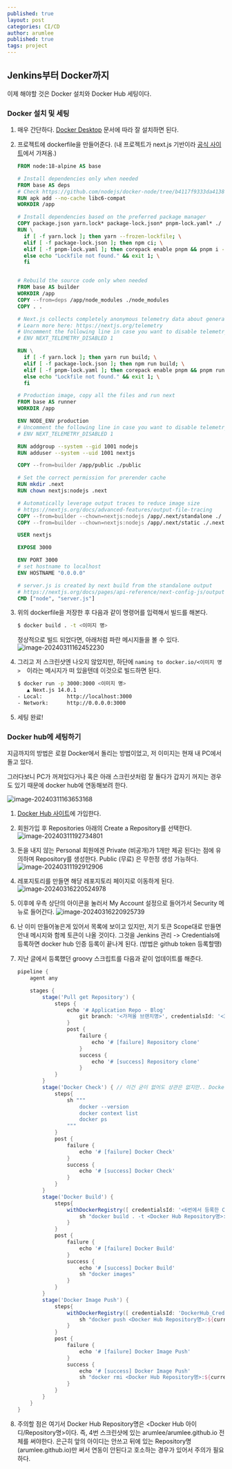 ```yaml
---
published: true
layout: post
categories: CI/CD
author: arumlee
published: true
tags: project
---
```


## Jenkins부터 Docker까지

이제 해야할 것은 Docker 설치와 Docker Hub 세팅이다.

### Docker 설치 및 세팅
1. 매우 간단하다. [Docker Desktop](https://www.docker.com/products/docker-desktop/) 문서에 따라 잘 설치하면 된다.

2. 프로젝트에 dockerfile을 만들어준다. (내 프로젝트가 next.js 기반이라 [공식 사이트](https://github.com/vercel/next.js/blob/canary/examples/with-docker/Dockerfile)에서 가져옴.)
   ```dockerfile
   FROM node:18-alpine AS base
   
   # Install dependencies only when needed
   FROM base AS deps
   # Check https://github.com/nodejs/docker-node/tree/b4117f9333da4138b03a546ec926ef50a31506c3#nodealpine to understand why libc6-compat might be needed.
   RUN apk add --no-cache libc6-compat
   WORKDIR /app
   
   # Install dependencies based on the preferred package manager
   COPY package.json yarn.lock* package-lock.json* pnpm-lock.yaml* ./
   RUN \
     if [ -f yarn.lock ]; then yarn --frozen-lockfile; \
     elif [ -f package-lock.json ]; then npm ci; \
     elif [ -f pnpm-lock.yaml ]; then corepack enable pnpm && pnpm i --frozen-lockfile; \
     else echo "Lockfile not found." && exit 1; \
     fi
   
   
   # Rebuild the source code only when needed
   FROM base AS builder
   WORKDIR /app
   COPY --from=deps /app/node_modules ./node_modules
   COPY . .
   
   # Next.js collects completely anonymous telemetry data about general usage.
   # Learn more here: https://nextjs.org/telemetry
   # Uncomment the following line in case you want to disable telemetry during the build.
   # ENV NEXT_TELEMETRY_DISABLED 1
   
   RUN \
     if [ -f yarn.lock ]; then yarn run build; \
     elif [ -f package-lock.json ]; then npm run build; \
     elif [ -f pnpm-lock.yaml ]; then corepack enable pnpm && pnpm run build; \
     else echo "Lockfile not found." && exit 1; \
     fi
   
   # Production image, copy all the files and run next
   FROM base AS runner
   WORKDIR /app
   
   ENV NODE_ENV production
   # Uncomment the following line in case you want to disable telemetry during runtime.
   # ENV NEXT_TELEMETRY_DISABLED 1
   
   RUN addgroup --system --gid 1001 nodejs
   RUN adduser --system --uid 1001 nextjs
   
   COPY --from=builder /app/public ./public
   
   # Set the correct permission for prerender cache
   RUN mkdir .next
   RUN chown nextjs:nodejs .next
   
   # Automatically leverage output traces to reduce image size
   # https://nextjs.org/docs/advanced-features/output-file-tracing
   COPY --from=builder --chown=nextjs:nodejs /app/.next/standalone ./
   COPY --from=builder --chown=nextjs:nodejs /app/.next/static ./.next/static
   
   USER nextjs
   
   EXPOSE 3000
   
   ENV PORT 3000
   # set hostname to localhost
   ENV HOSTNAME "0.0.0.0"
   
   # server.js is created by next build from the standalone output
   # https://nextjs.org/docs/pages/api-reference/next-config-js/output
   CMD ["node", "server.js"]
   ```
3. 위의 dockerfile을 저장한 후 다음과 같이 명령어를 입력해서 빌드를 해본다.
   ```bash
   $ docker build . -t <이미지 명> 
   ```
   정상적으로 빌드 되었다면, 아래처럼 파란 메시지들을 볼 수 있다.
   ![image-20240311162452230](https://raw.githubusercontent.com/arumlee/arumlee.github.io/main/_posts/2024-03-10-CICD-%EA%B5%AC%EC%B6%95-3/image-20240311162452230.png)
4. 그리고 저 스크린샷엔 나오지 않았지만, 하단에 `naming to docker.io/<이미지 명>  `이라는 메시지가 떠 있을텐데 이것으로 빌드하면 된다.
   ```bash
   $ docker run -p 3000:3000 <이미지 명>
      ▲ Next.js 14.0.1
   - Local:        http://localhost:3000
   - Network:      http://0.0.0.0:3000
   ```
5. 세팅 완료!

### Docker hub에 세팅하기

지금까지의 방법은 로컬 Docker에서 돌리는 방법이었고, 저 이미지는 현재 내 PC에서 돌고 있다.

그러다보니 PC가 꺼져있다거나 혹은 아래 스크린샷처럼 잘 돌다가 갑자기 꺼지는 경우도 있기 때문에 docker hub에 연동해보려 한다.

![image-20240311163653168](https://raw.githubusercontent.com/arumlee/arumlee.github.io/main/_posts/2024-03-10-CICD-%EA%B5%AC%EC%B6%95-3/image-20240311163653168.png)

1. [Docker Hub 사이트](https://hub.docker.com/)에 가입한다.
2. 회원가입 후 Repositories 아래의 Create a Repository를 선택한다.
   ![image-20240311192734801](https://raw.githubusercontent.com/arumlee/arumlee.github.io/main/_posts/2024-03-10-CICD-%EA%B5%AC%EC%B6%95-3/image-20240311192734801.png)
3. 돈을 내지 않는 Personal 회원에겐 Private (비공개)가 1개만 제공 된다는 점에 유의하며 Repository를 생성한다. Public (무료) 은 무한정 생성 가능하다.
   ![image-20240311192912906](https://raw.githubusercontent.com/arumlee/arumlee.github.io/main/_posts/2024-03-10-CICD-%EA%B5%AC%EC%B6%95-3/image-20240311192912906.png)
4. 레포지토리를 만들면 해당 레포지토리 페이지로 이동하게 된다.
   ![image-20240316220524978](https://github.com/arumlee/arumlee.github.io/blob/develop/_posts/images/image-20240316220524978.png?raw=true)
5. 이후에 우측 상단의 아이콘을 눌러서 My Account 설정으로 들어가서 Security 메뉴로 들어간다.
   ![image-20240316220925739](https://github.com/arumlee/arumlee.github.io/blob/develop/_posts/images/image-20240316220925739.png?raw=true)
6. 난 이미 만들어놓은게 있어서 목록에 보이고 있지만, 저기 토큰 Scope대로 만들면 안내 메시지와 함께 토큰이 나올 것이다.
   그것을 Jenkins 관리 -> Credentials에 등록하면 docker hub 인증 등록이 끝나게 된다. (방법은 github token 등록할땡)
7. 지난 글에서 등록했던 groovy 스크립트를 다음과 같이 업데이트를 해준다.
   ```groovy
   pipeline {
       agent any
   
       stages {
           stage('Pull get Repository') {
               steps {
                   echo '# Application Repo - Blog'
                       git branch: '<가져올 브랜치명>', credentialsId: '<3번에서 쓴 credential ID>', url: '<연동할 git 주소: .git으로 끝남>'
                   }
                   post {
                       failure {
                           echo '# [failure] Repository clone'
                       }
                       success {
                           echo '# [success] Repository clone'
                       }
               }
           }
           stage('Docker Check') { // 이건 굳이 없어도 상관은 없지만.. Docker 정상 작동 체크용도
               steps{
                   sh """
                       docker --version
                       docker context list
                       docker ps
                   """
               }
               post {
                   failure {
                       echo '# [failure] Docker Check'
                   }
                   success {
                       echo '# [success] Docker Check'
                   }
               }
           }
           stage('Docker Build') {
               steps{
                   withDockerRegistry([ credentialsId: '<6번에서 등록한 Credential 이름>', url: "https://index.docker.io/v1/" ]) {
                       sh "docker build . -t <Docker Hub Repository명>:${currentBuild.number}"
                   }
               }
               post {
                   failure {
                       echo '# [failure] Docker Build'
                   }
                   success {
                       echo '# [success] Docker Build'
                       sh "docker images"
                   }
               }
           }
           stage('Docker Image Push') {
               steps{
                   withDockerRegistry([ credentialsId: 'DockerHub_Credential', url: "https://index.docker.io/v1/" ]) {
                       sh "docker push <Docker Hub Repository명>:${currentBuild.number}"
                   }
               }
               post {
                   failure {
                       echo '# [failure] Docker Image Push'
                   }
                   success {
                       echo '# [success] Docker Image Push'
                       sh "docker rmi <Docker Hub Repository명>:${currentBuild.number}"
                   }
               }
           }
       }
   }
   
   ```

   
8. 주의할 점은 여기서 Docker Hub Repository명은 <Docker Hub 아이디/Repository명>이다.
   즉, 4번 스크린샷에 있는 arumlee/arumlee.github.io 전체를 써야한다. 은근히 앞의 아이디는 안쓰고 뒤에 있는 Repository명(arumlee.github.io)만 써서 연동이 안된다고 호소하는 경우가 있어서 주의가 필요하다.

